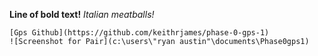 **Line of bold text!**
*Italian meatballs!*
``` 2+2
[Gps Github](https://github.com/keithrjames/phase-0-gps-1)
![Screenshot for Pair](c:\users\"ryan austin"\documents\Phase0gps1)
